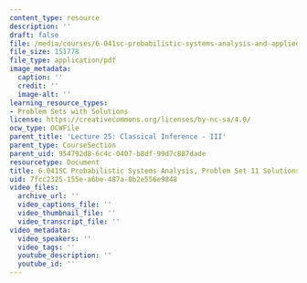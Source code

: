 ```yaml
---
content_type: resource
description: ''
draft: false
file: /media/courses/6-041sc-probabilistic-systems-analysis-and-applied-probability-fall-2013/7fcc2325155ea6be487a0b2e556e9848_MIT6_041SCF13_assn11_sol.pdf
file_size: 151778
file_type: application/pdf
image_metadata:
  caption: ''
  credit: ''
  image-alt: ''
learning_resource_types:
- Problem Sets with Solutions
license: https://creativecommons.org/licenses/by-nc-sa/4.0/
ocw_type: OCWFile
parent_title: 'Lecture 25: Classical Inference - III'
parent_type: CourseSection
parent_uid: 954792d8-6c4c-0407-b8df-99d7c887dade
resourcetype: Document
title: 6.041SC Probabilistic Systems Analysis, Problem Set 11 Solutions
uid: 7fcc2325-155e-a6be-487a-0b2e556e9848
video_files:
  archive_url: ''
  video_captions_file: ''
  video_thumbnail_file: ''
  video_transcript_file: ''
video_metadata:
  video_speakers: ''
  video_tags: ''
  youtube_description: ''
  youtube_id: ''
---
```

